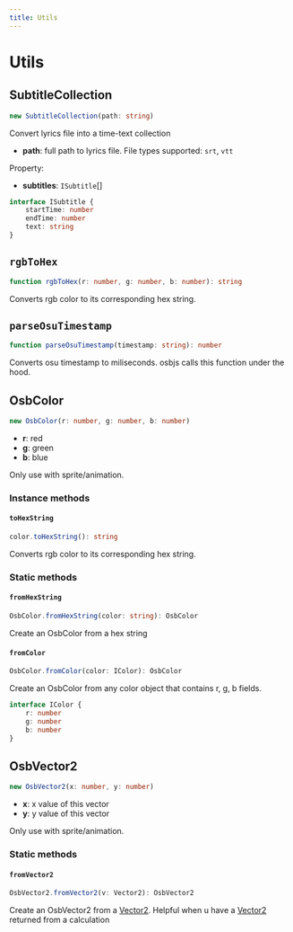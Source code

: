 ```yaml
---
title: Utils
---
```


# Utils

## SubtitleCollection
```typescript
new SubtitleCollection(path: string)
```
Convert lyrics file into a time-text collection

* **path**: full path to lyrics file. File types supported: `srt`, `vtt`

Property:
* **subtitles**: `ISubtitle`[]
```typescript
interface ISubtitle { 
	startTime: number
	endTime: number
	text: string
}
```

## `rgbToHex`
```typescript
function rgbToHex(r: number, g: number, b: number): string
```
Converts rgb color to its corresponding hex string.

## `parseOsuTimestamp`
```typescript
function parseOsuTimestamp(timestamp: string): number
```
Converts osu timestamp to miliseconds. osbjs calls this function under the hood.

## OsbColor
```typescript
new OsbColor(r: number, g: number, b: number)
```

* **r**: red
* **g**: green
* **b**: blue

Only use with sprite/animation.

### Instance methods
#### `toHexString`
```typescript
color.toHexString(): string
```
Converts rgb color to its corresponding hex string.

### Static methods
#### `fromHexString`
```typescript
OsbColor.fromHexString(color: string): OsbColor
```
Create an OsbColor from a hex string

#### `fromColor`
```typescript
OsbColor.fromColor(color: IColor): OsbColor
```
Create an OsbColor from any color object that contains r, g, b fields.

```ts
interface IColor {
	r: number
	g: number
	b: number
}
```

## OsbVector2
```typescript
new OsbVector2(x: number, y: number)
```

* **x**: x value of this vector
* **y**: y value of this vector

Only use with sprite/animation.

### Static methods
#### `fromVector2`
```typescript
OsbVector2.fromVector2(v: Vector2): OsbVector2
```
Create an OsbVector2 from a [Vector2](/docs/api/math/vector2). Helpful when u have a [Vector2](/docs/api/math/vector2) returned from a calculation
